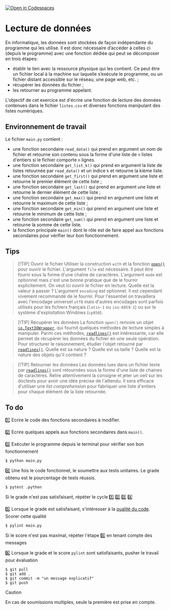 [![Open in Codespaces](https://classroom.github.com/assets/launch-codespace-2972f46106e565e64193e422d61a12cf1da4916b45550586e14ef0a7c637dd04.svg)](https://classroom.github.com/open-in-codespaces?assignment_repo_id=17356744)
# Lecture de données

En informatique, les données sont stockées de façon indépendante du programme qui les utilise. Il est donc nécessaire d’accéder à celles ci (depuis le programme) avec une fonction dédiée qui peut se décomposer en trois étapes:

- établir le lien avec la ressource physique qui les contient. Ce peut être un fichier local à la machine sur laquelle s’exécute le programme, ou un fichier distant accessible sur le réseau, une page web, etc. ;
- récupérer les données du fichier ;
- les retourner au programme appelant.

L'objectif de cet exercice est d'écrire une fonction de lecture des données contenues dans le fichier ``listes.csv`` et diverses fonctions manipulant des listes numériques.

## Environnement de travail

Le fichier ``main.py`` contient :

- une fonction secondaire ``read_data()`` qui prend en argument un nom de fichier et retourne son contenu sous la forme d'une liste de `n` listes d'entiers si le fichier comporte `n` lignes.
- une fonction secondaire `get_list_k()` qui prend en argument la liste de listes retournée par `read_data()` et un indice ``k`` et retourne la kième liste.
- une fonction secondaire `get_first()` qui prend en argument une liste et retourne le premier élément de cette liste ;
- une fonction secondaire `get_last()` qui prend en argument une liste et retourne le dernier élément de cette liste ;
- une fonction secondaire `get_max()` qui prend en argument une liste et retourne le maximum de cette liste ;
- une fonction secondaire `get_min()` qui prend en argument une liste et retourne le minimum de cette liste ;
- une fonction secondaire `get_sum()` qui prend en argument une liste et retourne la somme de cette liste.
- la fonction principale ``main()`` dont le rôle est de faire appel aux fonctions secondaires pour vérifier leur bon fonctionnement.

## Tips

> [!TIP] Ouvrir le fichier
Utiliser la construction `with` et la fonction [`open()`](https://docs.python.org/3/library/functions.html#open) pour ouvrir le fichier. L'argument `file` est nécessaire. Il peut être fourni sous la forme d'une chaîne de caractères. L'argument `mode` est optionnel mais c'est une bonne pratique que de le fournir explicitement. On veut ici ouvrir le fichier en lecture. Quelle est la valeur à passer ? L'argument `encoding` est optionnel. Il est cependant vivement recommandé de le fournir. Pour l'essentiel on travaillera avec l'encodage universel `utf8` mais d'autres encodages sont parfois utilisés pour les fichiers français (`latin-1` ou `iso-8859-1`) ou sur le système d'exploitation Windows (`cp850`).

> [!TIP] Récupérer les données
La fonction `open()` renvoie un objet [`io.TextIOWrapper`](https://docs.python.org/3/library/io.html#io.TextIOWrapper), qui fournit quelques méthodes de lecture simples à manipuler. Parmi ces méthodes, [`readlines()`](https://docs.python.org/3/library/io.html#io.IOBase.readlines) est intéressante, car elle permet de récupèrer les données du fichier en une seule opération. Pour structurer le raisonnement, étudier l'objet retourné par [`readlines()`](https://docs.python.org/3/library/io.html#io.IOBase.readlines). Quelle est sa nature ? Quelle est sa taille ? Quelle est la nature des objets qu'il contient ?

> [!TIP] Retourner les données
Les données lues dans un fichier texte par [`readlines()`](https://docs.python.org/3/library/io.html#io.IOBase.readlines) sont retournées sous la forme d'une liste de chaines de caractères. Relire attentivement la consigne et jeter un oeil sur les doctests pour avoir une idée précise de l'attendu. Il sera efficace d'utiliser une *list comprehension* pour fabriquer une liste d'entiers pour chaque élément de la liste retournée.


## To do

1️⃣ Ecrire le code des fonctions secondaires à modifier.

2️⃣ Ecrire quelques appels aux fonctions secondaires dans ``main()``.

3️⃣ Exécuter le programme depuis le terminal pour vérifier son bon fonctionnement

    $ python main.py

4️⃣ Une fois le code fonctionnel, le soumettre aux tests unitaires. Le grade obtenu est le pourcentage de tests réussis. 

    $ pytest .python

Si le grade n'est pas satisfaisant, répéter le cycle 1️⃣ 2️⃣ 3️⃣ 4️⃣

5️⃣ Lorsque le grade est satisfaisant, s'intéresser à la [qualité du code](https://perso.esiee.fr/~courivad/python/chapters/16-style.html). Scorer cette qualité

    $ pylint main.py

Si le score n'est pas maximal, répéter l'étape 5️⃣ en tenant compte des messages

6️⃣ Lorsque le grade et le score ``pylint`` sont satisfaisants, pusher le travail pour évaluation

    $ git pull
    $ git add .
    $ git commit -m "un message explicatif"
    $ git push

> [!CAUTION]
En cas de soumissions multiples, seule la première est prise en compte.
